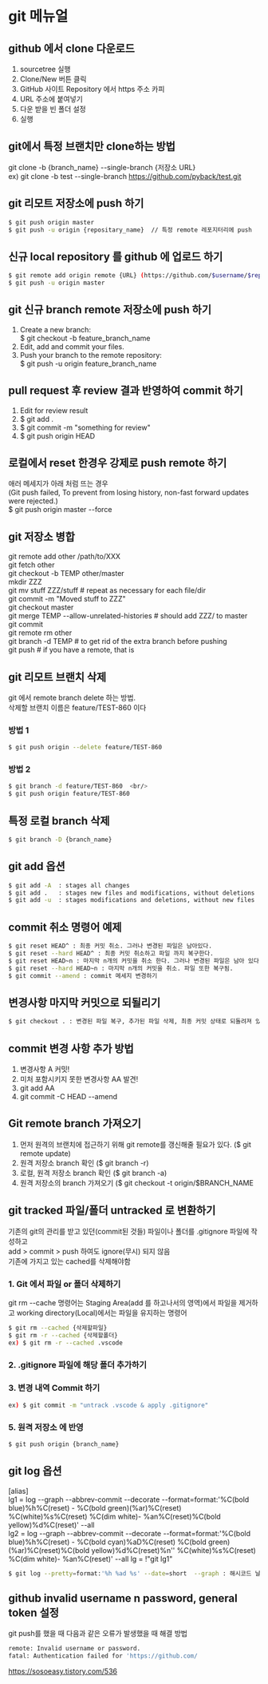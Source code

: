# git 메뉴얼

## github 에서 clone 다운로드
1. sourcetree 실행
2. Clone/New 버튼 클릭
3. GitHub 사이트 Repository 에서 https 주소 카피
4. URL 주소에 붙여넣기
5. 다운 받을 빈 폴더 설정
6. 실행

## git에서 특정 브랜치만 clone하는 방법
git clone -b {branch_name} --single-branch {저장소 URL}  
ex) git clone -b test --single-branch https://github.com/pyback/test.git  

## git 리모트 저장소에 push 하기
```sh
$ git push origin master
$ git push -u origin {repositary_name}  // 특정 remote 레포지터리에 push
```

## 신규 local repository 를 github 에 업로드 하기
```sh
$ git remote add origin remote {URL} (https://github.com/$username/$repo_name))  
$ git push -u origin master
```

## git 신규 branch remote 저장소에 push 하기
1. Create a new branch:  
$ git checkout -b feature_branch_name  
2. Edit, add and commit your files.  
3. Push your branch to the remote repository: <br/>
$ git push -u origin feature_branch_name

## pull request 후 review 결과 반영하여 commit 하기
1. Edit for review result
2. $ git add .
3. $ git commit -m "something for review"
4. $ git push origin HEAD

## 로컬에서 reset 한경우 강제로 push remote 하기
애러 메세지가 아래 처럼 뜨는 경우  
(Git push failed, To prevent from losing history, non-fast forward updates were rejected.)  
$ git push origin master --force

## git 저장소 병합
git remote add other /path/to/XXX  
git fetch other  
git checkout -b TEMP other/master  
mkdir ZZZ  
git mv stuff ZZZ/stuff # repeat as necessary for each file/dir  
git commit -m "Moved stuff to ZZZ"  
git checkout master  
git merge TEMP --allow-unrelated-histories # should add ZZZ/ to master  
git commit  
git remote rm other  
git branch -d TEMP # to get rid of the extra branch before pushing  
git push # if you have a remote, that is  

## git 리모트 브랜치 삭제
git 에서 remote branch delete 하는 방법.  
삭제할 브랜치 이름은 feature/TEST-860 이다
 
### 방법 1
```sh
$ git push origin --delete feature/TEST-860
```

### 방법 2
```sh
$ git branch -d feature/TEST-860  <br/>
$ git push origin feature/TEST-860
```

## 특정 로컬 branch 삭제
```sh
$ git branch -D {branch_name}
```
## git add 옵션
```sh
$ git add -A  : stages all changes
$ git add .   : stages new files and modifications, without deletions
$ git add -u  : stages modifications and deletions, without new files
```

## commit 취소 명령어 예제
```sh
$ git reset HEAD^ : 최종 커밋 취소. 그러나 변경된 파일은 남아있다.  
$ git reset --hard HEAD^ : 최종 커밋 취소하고 파일 까지 복구한다.  
$ git reset HEAD~n : 마지막 n개의 커밋을 취소 한다. 그러나 변경된 파일은 남아 있다. ( n : 숫자 )  
$ git reset --hard HEAD~n : 마지막 n개의 커밋을 취소. 파일 또한 복구됨.  
$ git commit --amend : commit 메세지 변경하기
```

## 변경사항 마지막 커밋으로 되될리기
```sh
$ git checkout . : 변경된 파일 복구, 추가된 파일 삭제, 최종 커밋 상태로 되돌려져 있음  
```

## commit 변경 사항 추가 방법
1. 변경사항 A 커밋!
2. 미처 포함시키지 못한 변경사항 AA 발견!
3. git add AA
4. git commit -C HEAD --amend


## Git remote branch 가져오기
1. 먼저 원격의 브랜치에 접근하기 위해 git remote를 갱신해줄 필요가 있다. ($ git remote update)
2. 원격 저장소 branch 확인 ($ git branch -r)
3. 로컬, 원격 저장소 branch 확인 ($ git branch -a)
4. 원격 저장소의 branch 가져오기 ($ git checkout -t origin/$BRANCH_NAME

## git tracked 파일/폴더 untracked 로 변환하기
기존의 git의 관리를 받고 있던(commit된 것들) 파일이나 폴더를 .gitignore 파일에 작성하고  
add > commit > push 하여도  ignore(무시) 되지 않음  
기존에 가지고 있는 cached를 삭제해야함  
  
### 1.  Git 에서 파일 or 폴더 삭제하기 
git rm --cache 명령어는 Staging Area(add 를 하고나서의 영역)에서 파일을 제거하고 working directory(Local)에서는 파일을 유지하는 명령어
```sh
$ git rm --cached {삭제할파일}
$ git rm -r --cached {삭제할폴더}
ex) $ git rm -r --cached .vscode
```

### 2. .gitignore 파일에 해당 폴더 추가하기 
### 3. 변경 내역 Commit 하기
```sh
ex) $ git commit -m "untrack .vscode & apply .gitignore"
```
### 5. 원격 저장소 에 반영 
```sh
$ git push origin {branch_name}
```


## git log 옵션
[alias]  <br/>
lg1 = log --graph --abbrev-commit --decorate --format=format:'%C(bold blue)%h%C(reset) - %C(bold green)(%ar)%C(reset) %C(white)%s%C(reset) %C(dim white)- %an%C(reset)%C(bold yellow)%d%C(reset)' --all  <br/>
lg2 = log --graph --abbrev-commit --decorate --format=format:'%C(bold blue)%h%C(reset) - %C(bold cyan)%aD%C(reset) %C(bold green)(%ar)%C(reset)%C(bold yellow)%d%C(reset)%n''          %C(white)%s%C(reset) %C(dim white)- %an%C(reset)' --all
lg = !"git lg1"  <br/>
```sh
$ git log --pretty=format:'%h %ad %s' --date=short  --graph : 해시코드 날짜 커밋내용 + 그래프
```
## github invalid username n password, general token 설정
git push를 했을 때 다음과 같은 오류가 발생했을 때 해결 방법

```sh
remote: Invalid username or password.
fatal: Authentication failed for 'https://github.com/
```

https://sosoeasy.tistory.com/536
